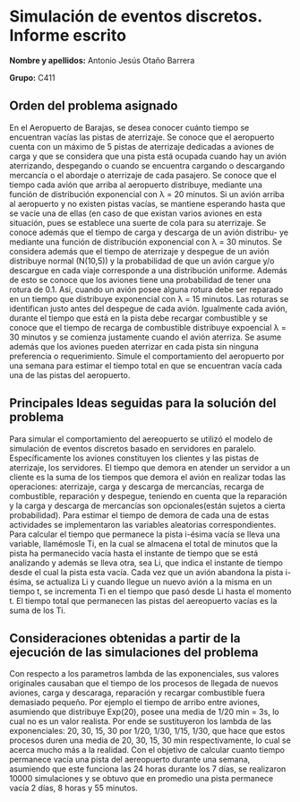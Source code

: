 
# Simulación de eventos discretos. Informe escrito

**Nombre y apellidos:** Antonio Jesús Otaño Barrera

**Grupo:** C411

## Orden del problema asignado

En el Aeropuerto de Barajas, se desea conocer cuánto tiempo se encuentran
vacı́as las pistas de aterrizaje. Se conoce que el aeropuerto cuenta con un máximo
de 5 pistas de aterrizaje dedicadas a aviones de carga y que se considera que
una pista está ocupada cuando hay un avión aterrizando, despegando o cuando
se encuentra cargando o descargando mercancı́a o el abordaje o aterrizaje de
cada pasajero. Se conoce que el tiempo cada avión que arriba al aeropuerto distribuye,
mediante una función de distribución exponencial con λ = 20 minutos.
Si un avión arriba al aeropuerto y no existen pistas vacı́as, se mantiene
esperando hasta que se vacı́e una de ellas (en caso de que existan varios aviones
en esta situación, pues se establece una suerte de cola para su aterrizaje.
Se conoce además que el tiempo de carga y descarga de un avión distribu-
ye mediante una función de distribución exponencial con λ = 30 minutos. Se
considera además que el tiempo de aterrizaje y despegue de un avión distribuye
normal (N(10,5)) y la probabilidad de que un avión cargue y/o descargue en
cada viaje corresponde a una distribución uniforme.
Además de esto se conoce que los aviones tiene una probabilidad de tener
una rotura de 0.1. Ası́, cuando un avión posee alguna rotura debe ser reparado
en un tiempo que distribuye exponencial con λ = 15 minutos. Las roturas se
identifican justo antes del despegue de cada avión.
Igualmente cada avión, durante el tiempo que está en la pista debe recargar
combustible y se conoce que el tiempo de recarga de combustible distribuye
expoencial λ = 30 minutos y se comienza justamente cuando el avión aterriza.
Se asume además que los aviones pueden aterrizar en cada pista sin ninguna
preferencia o requerimiento.
Simule el comportamiento del aeropuerto por una semana para estimar el
tiempo total en que se encuentran vacı́a cada una de las pistas del aeropuerto.

## Principales Ideas seguidas para la solución del problema

Para simular el comportamiento del aereopuerto se utilizó el modelo de simulación de eventos discretos basado en servidores en paralelo. Específicamente los aviones constituyen los clientes y las pistas de aterrizaje, los servidores.
El tiempo que demora en atender un servidor a un cliente es la suma de los tiempos que demora el avión en realizar todas las operaciones: aterrizaje, carga y descarga de mercancías, recarga de combustible, reparación y despegue, teniendo en cuenta que la reparación y la carga y descarga de mercancías son opcionales(están sujetos a cierta probabilidad). Para estimar el tiempo de demora de cada una de estas actividades se implementaron las variables aleatorias correspondientes. Para calcular el tiempo que permanece la pista i-ésima vacía se lleva una variable, llamémosle Ti, en la cual se almacena el total de minutos que la pista ha permanecido vacía hasta el instante de tiempo que se está analizando y además se lleva otra, sea Li,  que indica el instante de tiempo desde el cual la pista esta vacía. Cada vez que un avión abandona la pista i-ésima, se actualiza Li y cuando llegue un nuevo avión a la misma en un tiempo t, se incrementa Ti en el tiempo que pasó desde Li hasta el momento t. El tiempo total que permanecen las pistas del aereopuerto vacías es la suma de los Ti.

## Consideraciones obtenidas a partir de la ejecución de las simulaciones del problema

Con respecto a los parametros lambda de las exponenciales, sus valores originales causaban que el tiempo de los procesos de llegada de nuevos aviones, carga y descaraga, reparación y recargar combustible fuera demasiado pequeño. Por ejemplo el tiempo de arribo entre aviones, asumiendo que distribuye Exp(20), posee una media de 1/20 min = 3s, lo cual no es un valor realista. Por ende se sustituyeron los lambda de las exponenciales: 20, 30, 15, 30 por 1/20, 1/30, 1/15, 1/30, que hace que estos procesos duren una media de 20, 30, 15, 30 min respectivamente, lo cual se acerca mucho más a la realidad. Con el objetivo de calcular cuanto tiempo permanece vacía una pista del aereopuerto durante una semana, asumiendo que este funciona las 24 horas durante los 7 días, se realizaron 10000 simulaciones y se obtuvo que en promedio una pista permanece vacía 2 días, 8 horas y 55 minutos.

